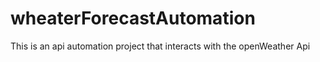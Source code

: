 # wheaterForecastAutomation
This is an api automation project that interacts with the openWeather Api
